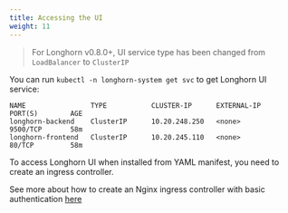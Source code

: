 ```yaml
---
title: Accessing the UI
weight: 11
---
```


> For Longhorn v0.8.0+, UI service type has been changed from `LoadBalancer` to `ClusterIP`

You can run `kubectl -n longhorn-system get svc` to get Longhorn UI service:

```
NAME                TYPE           CLUSTER-IP      EXTERNAL-IP      PORT(S)        AGE
longhorn-backend    ClusterIP      10.20.248.250   <none>           9500/TCP       58m
longhorn-frontend   ClusterIP      10.20.245.110   <none>           80/TCP         58m

```

To access Longhorn UI when installed from YAML manifest, you need to create an ingress controller.

See more about how to create an Nginx ingress controller with basic authentication [here](../../users-guide/longhorn-ingress)
